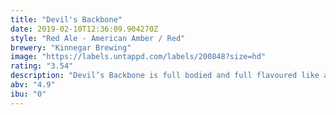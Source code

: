 ```yaml
---
title: "Devil's Backbone"
date: 2019-02-10T12:36:09.904270Z
style: "Red Ale - American Amber / Red"
brewery: "Kinnegar Brewing"
image: "https://labels.untappd.com/labels/200848?size=hd"
rating: "3.54"
description: "Devil’s Backbone is full bodied and full flavoured like a mellow autumnal day with a hint of chocolate thrown in. Alc. 4.9% vol."
abv: "4.9"
ibu: "0"
---
```


